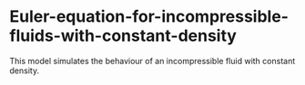# Euler-equation-for-incompressible-fluids-with-constant-density
This model simulates the behaviour of an incompressible fluid with constant density.
